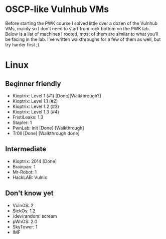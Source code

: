 # OSCP-like Vulnhub VMs
Before starting the PWK course I solved little over a dozen of the Vulnhub VMs, mainly so I don’t need to start from rock bottom on the PWK lab. Below is a list of machines I rooted, most of them are similar to what you’ll be facing in the lab. I’ve written walkthroughs for a few of them as well, but try harder first ;)

# Linux
## Beginner friendly
+ Kioptrix: Level 1 (#1) [Done][Walkthrough?]
+ Kioptrix: Level 1.1 (#2)
+ Kioptrix: Level 1.2 (#3)
+ Kioptrix: Level 1.3 (#4)
+ FristiLeaks: 1.3
+ Stapler: 1
+ PwnLab: init [Done] [Walkthrough]
+ Tr0ll [Done] [Walkthrough done]
## Intermediate
+ Kioptrix: 2014 [Done]
+ Brainpan: 1
+ Mr-Robot: 1
+ HackLAB: Vulnix
## Don't know yet
+ VulnOS: 2
+ SickOs: 1.2
+ /dev/random: scream
+ pWnOS: 2.0
+ SkyTower: 1
+ IMF
